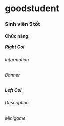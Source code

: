 # goodstudent

### Sinh viên 5 tốt

#### Chức năng:

##### Right Col
###### Information
###### Banner

##### Left Col
###### Description
###### Minigame
 
